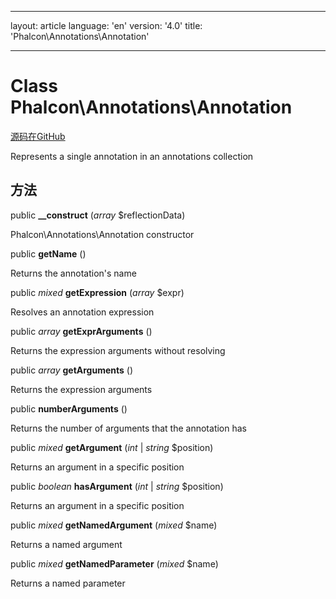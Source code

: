 * * *

layout: article language: 'en' version: '4.0' title: 'Phalcon\Annotations\Annotation'

* * *

# Class **Phalcon\Annotations\Annotation**

<a href="https://github.com/phalcon/cphalcon/tree/v4.0.0/phalcon/annotations/annotation.zep" class="btn btn-default btn-sm">源码在GitHub</a>

Represents a single annotation in an annotations collection

## 方法

public **__construct** (*array* $reflectionData)

Phalcon\Annotations\Annotation constructor

public **getName** ()

Returns the annotation's name

public *mixed* **getExpression** (*array* $expr)

Resolves an annotation expression

public *array* **getExprArguments** ()

Returns the expression arguments without resolving

public *array* **getArguments** ()

Returns the expression arguments

public **numberArguments** ()

Returns the number of arguments that the annotation has

public *mixed* **getArgument** (*int* | *string* $position)

Returns an argument in a specific position

public *boolean* **hasArgument** (*int* | *string* $position)

Returns an argument in a specific position

public *mixed* **getNamedArgument** (*mixed* $name)

Returns a named argument

public *mixed* **getNamedParameter** (*mixed* $name)

Returns a named parameter